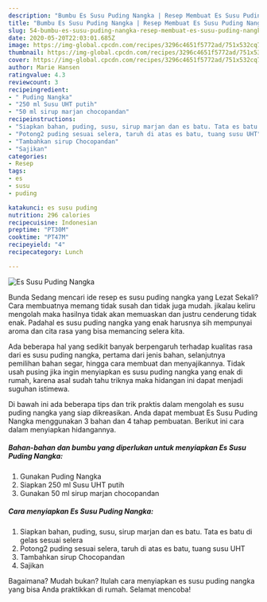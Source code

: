 ```yaml
---
description: "Bumbu Es Susu Puding Nangka | Resep Membuat Es Susu Puding Nangka Yang Paling Enak"
title: "Bumbu Es Susu Puding Nangka | Resep Membuat Es Susu Puding Nangka Yang Paling Enak"
slug: 54-bumbu-es-susu-puding-nangka-resep-membuat-es-susu-puding-nangka-yang-paling-enak
date: 2020-05-20T22:03:01.685Z
image: https://img-global.cpcdn.com/recipes/3296c4651f5772ad/751x532cq70/es-susu-puding-nangka-foto-resep-utama.jpg
thumbnail: https://img-global.cpcdn.com/recipes/3296c4651f5772ad/751x532cq70/es-susu-puding-nangka-foto-resep-utama.jpg
cover: https://img-global.cpcdn.com/recipes/3296c4651f5772ad/751x532cq70/es-susu-puding-nangka-foto-resep-utama.jpg
author: Marie Hansen
ratingvalue: 4.3
reviewcount: 3
recipeingredient:
- " Puding Nangka"
- "250 ml Susu UHT putih"
- "50 ml sirup marjan chocopandan"
recipeinstructions:
- "Siapkan bahan, puding, susu, sirup marjan dan es batu. Tata es batu di gelas sesuai selera"
- "Potong2 puding sesuai selera, taruh di atas es batu, tuang susu UHT"
- "Tambahkan sirup Chocopandan"
- "Sajikan"
categories:
- Resep
tags:
- es
- susu
- puding

katakunci: es susu puding 
nutrition: 296 calories
recipecuisine: Indonesian
preptime: "PT30M"
cooktime: "PT47M"
recipeyield: "4"
recipecategory: Lunch

---
```



![Es Susu Puding Nangka](https://img-global.cpcdn.com/recipes/3296c4651f5772ad/751x532cq70/es-susu-puding-nangka-foto-resep-utama.jpg)

Bunda Sedang mencari ide resep es susu puding nangka yang Lezat Sekali? Cara membuatnya memang tidak susah dan tidak juga mudah. jikalau keliru mengolah maka hasilnya tidak akan memuaskan dan justru cenderung tidak enak. Padahal es susu puding nangka yang enak harusnya sih mempunyai aroma dan cita rasa yang bisa memancing selera kita.

Ada beberapa hal yang sedikit banyak berpengaruh terhadap kualitas rasa dari es susu puding nangka, pertama dari jenis bahan, selanjutnya pemilihan bahan segar, hingga cara membuat dan menyajikannya. Tidak usah pusing jika ingin menyiapkan es susu puding nangka yang enak di rumah, karena asal sudah tahu triknya maka hidangan ini dapat menjadi suguhan istimewa.




Di bawah ini ada beberapa tips dan trik praktis dalam mengolah es susu puding nangka yang siap dikreasikan. Anda dapat membuat Es Susu Puding Nangka menggunakan 3 bahan dan 4 tahap pembuatan. Berikut ini cara dalam menyiapkan hidangannya.

<!--inarticleads1-->

##### Bahan-bahan dan bumbu yang diperlukan untuk menyiapkan Es Susu Puding Nangka:

1. Gunakan  Puding Nangka
1. Siapkan 250 ml Susu UHT putih
1. Gunakan 50 ml sirup marjan chocopandan




<!--inarticleads2-->

##### Cara menyiapkan Es Susu Puding Nangka:

1. Siapkan bahan, puding, susu, sirup marjan dan es batu. Tata es batu di gelas sesuai selera
1. Potong2 puding sesuai selera, taruh di atas es batu, tuang susu UHT
1. Tambahkan sirup Chocopandan
1. Sajikan




Bagaimana? Mudah bukan? Itulah cara menyiapkan es susu puding nangka yang bisa Anda praktikkan di rumah. Selamat mencoba!
